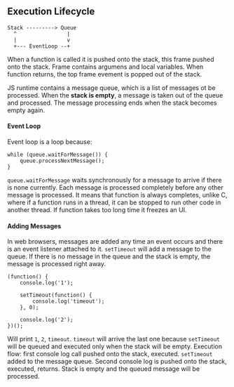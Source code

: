 ## Execution Lifecycle

```
Stack ---------> Queue
  ^                |
  |                v
  +--- EventLoop --+
```

When a function is called it is pushed onto the stack, this frame pushed onto the stack. Frame contains argumens and local variables. When function returns, the top frame evement is popped out of the stack.

JS runtime contains a message queue, which is a list of messages ot be processed. When the **stack is empty**, a message is taken out of the queue and processed. The message processing ends when the stack becomes empty again.

#### Event Loop
Event loop is a loop because:

```
while (queue.waitForMessage()) {
    queue.processNextMessage();
}
```

`queue.waitForMessage` waits synchronously for a message to arrive if there is none currently. Each message is processed completely before any other message is processed. It means that function is always completes, unlike C, where if a function runs in a thread, it can be stopped to run other code in another thread. If function takes too long time it freezes an UI.

#### Adding Messages
In web browsers, messages are added any time an event occurs and there is an event listener attached to it. `setTimeout` will add a message to the queue. If there is no message in the queue and the stack is empty, the message is processed right away.

```
(function() {
    console.log('1');

    setTimeout(function() {
        console.log('timeout');
    }, 0);

    console.log('2');
})();
```

Will print `1`, `2`, `timeout`. `timeout` will arrive the last one because `setTimeout` will be queued and executed only when the stack will be empty. Execution flow: first console log call pushed onto the stack, executed. `setTimeout` added to the message queue. Second console log is pushed onto the stack, executed, returns. Stack is empty and the queued message will be processed.